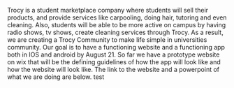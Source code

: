 Trocy is a student marketplace company where students will sell their products, and provide services like carpooling, doing hair, tutoring and even cleaning. Also, students will be able to be more active on campus by having radio shows, tv shows, create cleaning services through Trocy. As a result, we are creating a Trocy Community to make life simple in universities community. Our goal is to have a functioning website and a functioning app both in IOS and android by August 21.  So far we have a prototype website on wix that will be the defining guidelines of how the app will look like and how the website will look like. The link to the website and a powerpoint of what we are doing are below.
test

